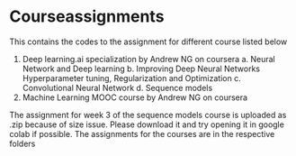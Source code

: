 # Courseassignments


This contains the codes to the assignment for different course listed below
1. Deep learning.ai specialization by Andrew NG on coursera
  a. Neural Network and Deep learning
  b. Improving Deep Neural Networks Hyperparameter tuning, Regularization and Optimization
  c. Convolutional Neural Network
  d. Sequence models
2. Machine Learning MOOC course by Andrew NG on coursera


The assignment for week 3 of the sequence models course is uploaded as .zip because of size issue. Please download it and try opening it in google colab if possible. The assignments for the courses are in the respective folders 
